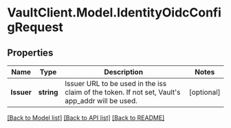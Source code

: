 # VaultClient.Model.IdentityOidcConfigRequest

## Properties

Name | Type | Description | Notes
------------ | ------------- | ------------- | -------------
**Issuer** | **string** | Issuer URL to be used in the iss claim of the token. If not set, Vault&#39;s app_addr will be used. | [optional] 

[[Back to Model list]](../README.md#documentation-for-models) [[Back to API list]](../README.md#documentation-for-api-endpoints) [[Back to README]](../README.md)

